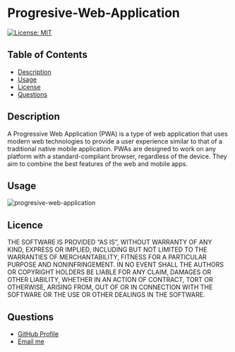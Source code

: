 # Progresive-Web-Application

[![License: MIT](https://img.shields.io/badge/License-MIT-yellow.svg)](https://opensource.org/licenses/MIT)

## Table of Contents

- [Description](#description)
- [Usage](#usage)
- [License](#license)
- [Questions](#questions)

## Description

A Progressive Web Application (PWA) is a type of web application that uses modern web technologies to provide a user experience similar to that of a traditional native mobile application. PWAs are designed to work on any platform with a standard-compliant browser, regardless of the device. They aim to combine the best features of the web and mobile apps.
## Usage

![progresive-web-application](/client/dist/assets/images/presentation.png)


## Licence

THE SOFTWARE IS PROVIDED “AS IS”, WITHOUT WARRANTY OF ANY KIND, EXPRESS OR IMPLIED, INCLUDING BUT NOT LIMITED TO THE WARRANTIES OF MERCHANTABILITY, FITNESS FOR A PARTICULAR PURPOSE AND NONINFRINGEMENT. IN NO EVENT SHALL THE AUTHORS OR COPYRIGHT HOLDERS BE LIABLE FOR ANY CLAIM, DAMAGES OR OTHER LIABILITY, WHETHER IN AN ACTION OF CONTRACT, TORT OR OTHERWISE, ARISING FROM, OUT OF OR IN CONNECTION WITH THE SOFTWARE OR THE USE OR OTHER DEALINGS IN THE SOFTWARE.

## Questions

  <ul>
  <li> <a href="https://github.com/JulioBermudez">GitHub Profile</a></li>
  <li> <a href="mailto:julioph0n3@gmail.com">Email me</a></li>
  </ul>
